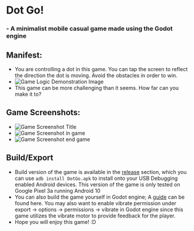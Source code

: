 # Dot Go!
### - A minimalist mobile casual game made using the Godot engine

## Manifest:
- You are controlling a dot in this game. You can tap the screen to reflect the direction the dot is moving. Avoid the obstacles in order to win.
- ![Game Logic Demonstration Image](https://user-images.githubusercontent.com/14120761/84314909-794a9e00-ab2e-11ea-8a0b-9489d308fa2f.gif)
- This game can be more challenging than it seems. How far can you make it to?

## Game Screenshots:
- ![Game Screenshot Title](https://user-images.githubusercontent.com/14120761/84315794-caa75d00-ab2f-11ea-9e21-573ec6916241.png)
- ![Game Screenshot in game](https://user-images.githubusercontent.com/14120761/84315808-cda24d80-ab2f-11ea-830a-8d3d7ebe0595.png)
- ![Game Screenshot end game](https://user-images.githubusercontent.com/14120761/84315984-004c4600-ab30-11ea-93b5-0de0a8e0fdc2.png)

## Build/Export
- Build version of the game is available in the [release](https://github.com/Arivval/Game-Project/releases) section, which you can use `adb install DotGo.apk` to install onto your USB Debugging enabled Android devices. This version of the game is only tested on Google Pixel 3a running Android 10
- You can also build the game yourself in Godot engine; A [guide](https://docs.godotengine.org/en/stable/getting_started/workflow/export/exporting_for_android.html) can be found here. You may also want to enable vibrate permission under export -> options -> permissions -> vibrate in Godot engine since this game utilizes the vibrate motor to provide feedback for the player.
- Hope you will enjoy this game! :D
